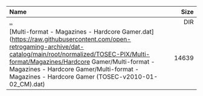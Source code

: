 |Name|Size|
|:---|---:|
|[..](../index.html)|DIR|
|[Multi-format - Magazines - Hardcore Gamer.dat](https://raw.githubusercontent.com/open-retrogaming-archive/dat-catalog/main/root/normalized/TOSEC-PIX/Multi-format/Magazines/Hardcore Gamer/Multi-format - Magazines - Hardcore Gamer/Multi-format - Magazines - Hardcore Gamer (TOSEC-v2010-01-02_CM).dat)|14639|
